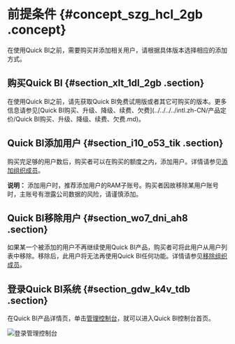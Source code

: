 # 前提条件 {#concept_szg_hcl_2gb .concept}

在使用Quick BI之前，需要购买并添加相关用户，请根据具体版本选择相应的添加方式。

## 购买Quick BI {#section_xlt_1dl_2gb .section}

在使用Quick BI之前，请先获取Quick BI免费试用版或者其它可购买的版本。更多信息请参见[Quick BI购买、升级、降级、续费、欠费](../../../../intl.zh-CN/产品定价/Quick BI购买、升级、降级、续费、欠费.md)。

## Quick BI添加用户 {#section_i10_o53_tik .section}

购买完足够的用户数后，购买者可以在购买的额度之内，添加用户。详情请参见[添加组织成员](../../../../intl.zh-CN/用户指南/组织及工作空间管理/组织管理/添加、查询、编辑、移除组织成员.md#section_uvm_grl_ngb)。

**说明：** 添加用户时，推荐添加用户的RAM子账号。购买者因故移除某用户账号时，主账号有泄露公司数据的风险，请谨慎添加。

## Quick BI移除用户 {#section_wo7_dni_ah8 .section}

如果某一个被添加的用户不再继续使用Quick BI产品，购买者可将此用户从用户列表中移除。移除后，此用户将无法再使用Quick BI任何功能。详情请参见[移除组织成员](../../../../intl.zh-CN/用户指南/组织及工作空间管理/组织管理/添加、查询、编辑、移除组织成员.md#section_tyl_hqq_ngb)。

## 登录Quick BI系统 {#section_gdw_k4v_tdb .section}

在Quick BI产品详情页，单击[管理控制台](https://data.aliyun.com/product/bi?spm=5176.8142029.dataTechnology.11.41416d3eTJ22ri)，就可以进入Quick BI控制台首页。

![登录管理控制台](http://static-aliyun-doc.oss-cn-hangzhou.aliyuncs.com/assets/img/80862/155962931944900_zh-CN.png)


